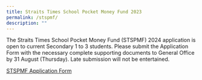 ```yaml
---
title: Straits Times School Pocket Money Fund 2023
permalink: /stspmf/
description: ""
---
```

The Straits Times School Pocket Money Fund (STSPMF) 2024 application is open to current Secondary 1 to 3 students. Please submit the Application Form with the necessary complete supporting documents to General Office by 31 August (Thursday). Late submission will not be entertained.

<a target="_blank" href="https://drive.google.com/file/d/1EkTjCmLS-Qxh1I2xCWoboGzn_3OdU5_7/view?usp=sharing">STSPMF Application Form</a>